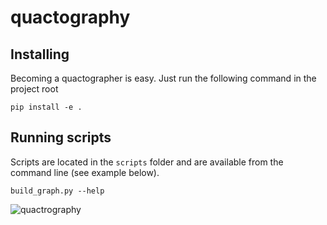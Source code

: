 # quactography

## Installing
Becoming a quactographer is easy. Just run the following command in the project root
```
pip install -e .
```

## Running scripts
Scripts are located in the `scripts` folder and are available from the command line (see example below).
```
build_graph.py --help
```

![quactrography](https://github.com/scilus/quactography/assets/2171665/cfd6da68-699f-4761-8e30-395d0d8930ec)

